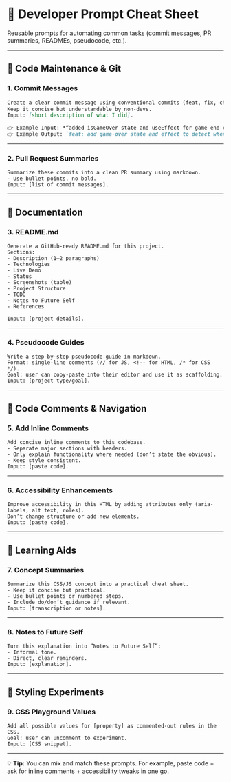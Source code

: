 
# 📝 Developer Prompt Cheat Sheet

Reusable prompts for automating common tasks (commit messages, PR summaries, READMEs, pseudocode, etc.).

---

## 🔹 Code Maintenance & Git

### 1. Commit Messages

```md
Create a clear commit message using conventional commits (feat, fix, chore, refactor, etc.).  
Keep it concise but understandable by non-devs.  
Input: [short description of what I did].  
```
```md
👉 Example Input: *“added isGameOver state and useEffect for game end condition”*
👉 Example Output: `feat: add game-over state and effect to detect when all cards matched`
```
---

### 2. Pull Request Summaries

```
Summarize these commits into a clean PR summary using markdown.  
- Use bullet points, no bold.  
Input: [list of commit messages].  
```

---

## 🔹 Documentation

### 3. README.md

```
Generate a GitHub-ready README.md for this project.  
Sections:  
- Description (1–2 paragraphs)  
- Technologies  
- Live Demo  
- Status  
- Screenshots (table)  
- Project Structure  
- TODO  
- Notes to Future Self  
- References  

Input: [project details].  
```

---

### 4. Pseudocode Guides

```
Write a step-by-step pseudocode guide in markdown.  
Format: single-line comments (// for JS, <!-- for HTML, /* for CSS */).  
Goal: user can copy-paste into their editor and use it as scaffolding.  
Input: [project type/goal].  
```

---

## 🔹 Code Comments & Navigation

### 5. Add Inline Comments

```
Add concise inline comments to this codebase.  
- Separate major sections with headers.  
- Only explain functionality where needed (don’t state the obvious).  
- Keep style consistent.  
Input: [paste code].  
```

---

### 6. Accessibility Enhancements

```
Improve accessibility in this HTML by adding attributes only (aria-labels, alt text, roles).  
Don’t change structure or add new elements.  
Input: [paste code].  
```

---

## 🔹 Learning Aids

### 7. Concept Summaries

```
Summarize this CSS/JS concept into a practical cheat sheet.  
- Keep it concise but practical.  
- Use bullet points or numbered steps.  
- Include do/don’t guidance if relevant.  
Input: [transcription or notes].  
```

---

### 8. Notes to Future Self

```
Turn this explanation into “Notes to Future Self”:  
- Informal tone.  
- Direct, clear reminders.  
Input: [explanation].  
```

---

## 🔹 Styling Experiments

### 9. CSS Playground Values

```
Add all possible values for [property] as commented-out rules in the CSS.  
Goal: user can uncomment to experiment.  
Input: [CSS snippet].  
```

---

💡 **Tip:** You can mix and match these prompts. For example, paste code + ask for inline comments + accessibility tweaks in one go.
